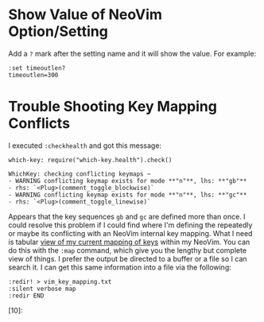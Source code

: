 

# Show Value of NeoVim Option/Setting
Add a `?` mark after the setting name and it will show the value.
For example:

```vim
:set timeoutlen?
timeoutlen=300
```

# Trouble Shooting Key Mapping Conflicts
I executed `:checkhealth` and got this message:

```
which-key: require("which-key.health").check()

WhichKey: checking conflicting keymaps ~
- WARNING conflicting keymap exists for mode **"n"**, lhs: **"gb"**
- rhs: `<Plug>(comment_toggle_blockwise)`
- WARNING conflicting keymap exists for mode **"n"**, lhs: **"gc"**
- rhs: `<Plug>(comment_toggle_linewise)`
```

Appears that the key sequences `gb` and `gc` are defined more than once.
I could resolve this problem if I could find where I'm defining the repeatedly
or maybe its conflicting with an NeoVim internal key mapping.
What I need is tabular [view of my current mapping of keys][01] within my NeoVim.
You can do this with the `:map` command, which give you the lengthy but complete view of things.
I prefer the output be directed to a buffer or a file so I can search it.
I can get this same information into a file via the following:

```
:redir! > vim_key_mapping.txt
:silent verbose map
:redir END
```



[01]:https://stackoverflow.com/questions/7642746/is-there-any-way-to-view-the-currently-mapped-keys-in-vim
[02]:
[03]:
[04]:
[05]:
[06]:
[07]:
[08]:
[09]:
[10]:

